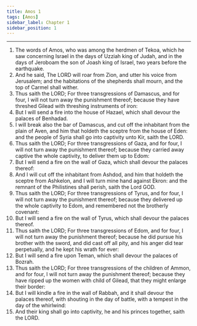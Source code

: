 ```yaml
---
title: Amos 1
tags: [Amos]
sidebar_label: Chapter 1
sidebar_position: 1
---
```


---
1. The words of Amos, who was among the herdmen of Tekoa, which he saw concerning Israel in the days of Uzziah king of Judah, and in the days of Jeroboam the son of Joash king of Israel, two years before the earthquake.
2. And he said, The LORD will roar from Zion, and utter his voice from Jerusalem; and the habitations of the shepherds shall mourn, and the top of Carmel shall wither.
3. Thus saith the LORD; For three transgressions of Damascus, and for four, I will not turn away the punishment thereof; because they have threshed Gilead with threshing instruments of iron:
4. But I will send a fire into the house of Hazael, which shall devour the palaces of Benhadad.
5. I will break also the bar of Damascus, and cut off the inhabitant from the plain of Aven, and him that holdeth the sceptre from the house of Eden: and the people of Syria shall go into captivity unto Kir, saith the LORD.
6. Thus saith the LORD; For three transgressions of Gaza, and for four, I will not turn away the punishment thereof; because they carried away captive the whole captivity, to deliver them up to Edom:
7. But I will send a fire on the wall of Gaza, which shall devour the palaces thereof:
8. And I will cut off the inhabitant from Ashdod, and him that holdeth the sceptre from Ashkelon, and I will turn mine hand against Ekron: and the remnant of the Philistines shall perish, saith the Lord GOD.
9. Thus saith the LORD; For three transgressions of Tyrus, and for four, I will not turn away the punishment thereof; because they delivered up the whole captivity to Edom, and remembered not the brotherly covenant:
10. But I will send a fire on the wall of Tyrus, which shall devour the palaces thereof.
11. Thus saith the LORD; For three transgressions of Edom, and for four, I will not turn away the punishment thereof; because he did pursue his brother with the sword, and did cast off all pity, and his anger did tear perpetually, and he kept his wrath for ever:
12. But I will send a fire upon Teman, which shall devour the palaces of Bozrah.
13. Thus saith the LORD; For three transgressions of the children of Ammon, and for four, I will not turn away the punishment thereof; because they have ripped up the women with child of Gilead, that they might enlarge their border:
14. But I will kindle a fire in the wall of Rabbah, and it shall devour the palaces thereof, with shouting in the day of battle, with a tempest in the day of the whirlwind:
15. And their king shall go into captivity, he and his princes together, saith the LORD.